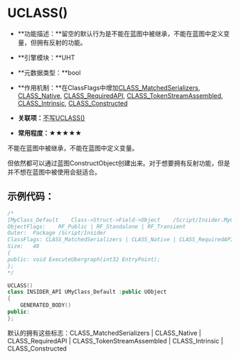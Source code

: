 # UCLASS()

- **功能描述：**留空的默认行为是不能在蓝图中被继承，不能在蓝图中定义变量，但拥有反射的功能。

- **引擎模块：**UHT
- **元数据类型：**bool
- **作用机制：**在ClassFlags中增加[CLASS_MatchedSerializers](../../../Flags/EClassFlags/CLASS_MatchedSerializers.md), [CLASS_Native](../../../Flags/EClassFlags/CLASS_Native.md), [CLASS_RequiredAPI](../../../Flags/EClassFlags/CLASS_RequiredAPI.md), [CLASS_TokenStreamAssembled](../../../Flags/EClassFlags/CLASS_TokenStreamAssembled.md), [CLASS_Intrinsic](../../../Flags/EClassFlags/CLASS_Intrinsic.md), [CLASS_Constructed](../../../Flags/EClassFlags/CLASS_Constructed.md)
- **关联项：**[不写UCLASS()](不写UCLASS().md)
- **常用程度：★★★★★**

不能在蓝图中被继承，不能在蓝图中定义变量。

但依然都可以通过蓝图ConstructObject创建出来。对于想要拥有反射功能，但是并不想在蓝图中被使用会挺适合。

## 示例代码：

```cpp
/*
[MyClass_Default	Class->Struct->Field->Object	/Script/Insider.MyClass_Default] [IncludePath = Class/MyClass_Default.h, ModuleRelativePath = Class/MyClass_Default.h]
ObjectFlags:	RF_Public | RF_Standalone | RF_Transient
Outer:	Package /Script/Insider
ClassFlags:	CLASS_MatchedSerializers | CLASS_Native | CLASS_RequiredAPI | CLASS_TokenStreamAssembled | CLASS_Intrinsic | CLASS_Constructed
Size:	48
{
public: void ExecuteUbergraph(int32 EntryPoint);
};
*/

UCLASS()
class INSIDER_API UMyClass_Default :public UObject
{
	GENERATED_BODY()
public:
};
```

默认的拥有这些标志：CLASS_MatchedSerializers | CLASS_Native | CLASS_RequiredAPI | CLASS_TokenStreamAssembled | CLASS_Intrinsic | CLASS_Constructed